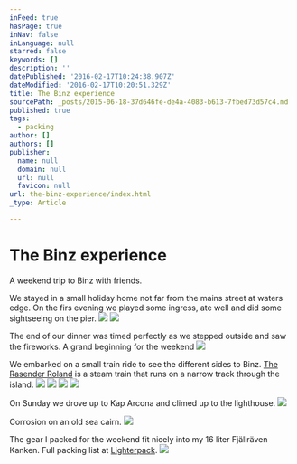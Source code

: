 ```yaml
---
inFeed: true
hasPage: true
inNav: false
inLanguage: null
starred: false
keywords: []
description: ''
datePublished: '2016-02-17T10:24:38.907Z'
dateModified: '2016-02-17T10:20:51.329Z'
title: The Binz experience
sourcePath: _posts/2015-06-18-37d646fe-de4a-4083-b613-7fbed73d57c4.md
published: true
tags:
  - packing
author: []
authors: []
publisher:
  name: null
  domain: null
  url: null
  favicon: null
url: the-binz-experience/index.html
_type: Article

---
```

# The Binz experience

A weekend trip to Binz with friends.

We stayed in a small holiday home not far from the mains street at waters edge. On the firs evening we played some ingress, ate well and did some sightseeing on the pier.
![](https://s3-us-west-2.amazonaws.com/the-grid-img/p/ad275c259c7e12b1dfc11e9276b75eaca411020f.jpg)
![](https://s3-us-west-2.amazonaws.com/the-grid-img/p/84eb82f0968e4bddfbb5634b5dea91b80d8e00e4.jpg)

The end of our dinner was timed perfectly as we stepped outside and saw the fireworks. A grand beginning for the weekend
![](https://s3-us-west-2.amazonaws.com/the-grid-img/p/fd97c932a55749e549dc54dbd575b9f6e0a6d504.jpg)

We embarked on a small train ride to see the different sides to Binz. [The Rasender Roland][0] is a steam train that runs on a narrow track through the island.
![](https://s3-us-west-2.amazonaws.com/the-grid-img/p/9d8542967c638d900dc7e9b0b346d9a9a22b205c.jpg)
![](https://s3-us-west-2.amazonaws.com/the-grid-img/p/29b5f7d6803b00390096c4ff1647ba977a9cad60.jpg)
![](https://s3-us-west-2.amazonaws.com/the-grid-img/p/635180d8b4c0a30049ff4c52fdac78d31e9e044b.jpg)
![](https://s3-us-west-2.amazonaws.com/the-grid-img/p/d8a254417c719a31609935bf612eece035265b9a.jpg)

On Sunday we drove up to Kap Arcona and climed up to the lighthouse.
![](https://s3-us-west-2.amazonaws.com/the-grid-img/p/556e68fb980bd85c560526eca4d1754ef9614247.jpg)

Corrosion on an old sea cairn.
![](https://s3-us-west-2.amazonaws.com/the-grid-img/p/8f474c837b6571c50843325c050f4194d0db4f62.jpg)

The gear I packed for the weekend fit nicely into my 16 liter Fjällräven Kanken. Full packing list at [Lighterpack][1]. ![](https://s3-us-west-2.amazonaws.com/the-grid-img/p/28af53873896a7fd6733021a4c0eaebbe2d61093.png)

[0]: http://ruegensche-baederbahn.de/
[1]: http://lighterpack.com/r/5zn5fo